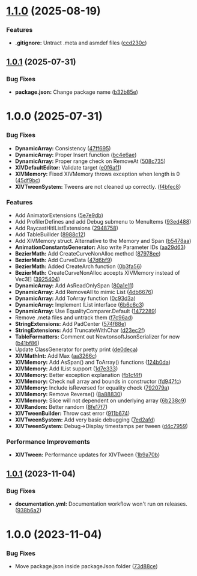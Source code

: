 # [1.1.0](https://github.com/alimertcetin/XIV/compare/v1.0.1...v1.1.0) (2025-08-19)


### Features

* **.gitignore:** Untract .meta and asmdef files ([ccd230c](https://github.com/alimertcetin/XIV/commit/ccd230c11eb7be66379d7062db20f1299a42b98d))

## [1.0.1](https://github.com/alimertcetin/XIV/compare/v1.0.0...v1.0.1) (2025-07-31)


### Bug Fixes

* **package.json:** Change package name ([b32b85e](https://github.com/alimertcetin/XIV/commit/b32b85e113cb91e94230a982e379705f43ecfde2))

# 1.0.0 (2025-07-31)


### Bug Fixes

* **DynamicArray:** Consistency ([47ff695](https://github.com/alimertcetin/XIV/commit/47ff6954cd263013fe7839ce0877495a0e027e6b))
* **DynamicArray:** Proper Insert function ([bc4e6ae](https://github.com/alimertcetin/XIV/commit/bc4e6ae0ac40cb890c930e1d50f951c5dfc43dd0))
* **DynamicArray:** Proper range check on RemoveAt ([508c735](https://github.com/alimertcetin/XIV/commit/508c7356cf7602fdd146ccb25ffe50865f409111))
* **XIVDefaultEditor:** Validate target ([e0f6af1](https://github.com/alimertcetin/XIV/commit/e0f6af14063546a38568be971896b447f5b8eee9))
* **XIVMemory:** Fixed XIVMemory throws exception when length is 0 ([45df9bc](https://github.com/alimertcetin/XIV/commit/45df9bc0bff07426ccfb61862430fa4be35517be))
* **XIVTweenSystem:** Tweens are not cleaned up correctly. ([f4bfec8](https://github.com/alimertcetin/XIV/commit/f4bfec8ef8fe95896ae8d0f66f57cb2085dec489))


### Features

* Add AnimatorExtensions ([5e7e9db](https://github.com/alimertcetin/XIV/commit/5e7e9dbcdee6502f158b71cf1146fb44c616a218))
* Add ProfilerDefines and add Debug submenu to MenuItems ([93ed488](https://github.com/alimertcetin/XIV/commit/93ed488d0f53659b70ae03e7343504a6fa11a174))
* Add RaycastHitIListExtensions ([2948758](https://github.com/alimertcetin/XIV/commit/2948758fdad990c990ebbba868f99e1ad98158a3))
* Add TableBuillder ([8988c12](https://github.com/alimertcetin/XIV/commit/8988c128e19ed2a91c499556ca02956a38999af6))
* Add XIVMemory struct. Alternative to the Memory and Span ([b5478aa](https://github.com/alimertcetin/XIV/commit/b5478aa514ae319c2364063ed008e7d2cdc284a6))
* **AnimationConstantsGenerator:** Also write Parameter IDs ([aa29d63](https://github.com/alimertcetin/XIV/commit/aa29d63ea676e37463bb355d06e85e7bdb750fd9))
* **BezierMath:** Add CreateCurveNonAlloc method ([87978ee](https://github.com/alimertcetin/XIV/commit/87978eeb7faaed27bbe789e6bbfe2f28f41dac67))
* **BezierMath:** Add CurveData ([47d6bf9](https://github.com/alimertcetin/XIV/commit/47d6bf9ad3510578370069c527ae830b835da3e6))
* **BezierMath:** Added CreateArch function ([0b3fa56](https://github.com/alimertcetin/XIV/commit/0b3fa56e82b9a77c6a5f0399b32a883ab65d5150))
* **BezierMath:** CreateCurveNonAlloc accepts XIVMemory<Vec3> instead of Vec3[] ([3925404](https://github.com/alimertcetin/XIV/commit/3925404e7ac23578fcd82ed4ad56d08a56594a77))
* **DynamicArray:** Add AsReadOnlySpan ([80a1e11](https://github.com/alimertcetin/XIV/commit/80a1e11e9124d1226e9e29ee3c727b1c9b255104))
* **DynamicArray:** Add RemoveAll to mimic List<T> ([4db6676](https://github.com/alimertcetin/XIV/commit/4db66769fb6f997e32395890c2a9eb6be801cd97))
* **DynamicArray:** Add ToArray function ([0c93d3a](https://github.com/alimertcetin/XIV/commit/0c93d3ac66cd0ed492918e11491631b1326b9e1a))
* **DynamicArray:** Implement IList interface ([6b6c6c3](https://github.com/alimertcetin/XIV/commit/6b6c6c3dd85d7ff6441db499f2da56aca864bff3))
* **DynamicArray:** Use EqualityComparer<T>.Default ([1472289](https://github.com/alimertcetin/XIV/commit/14722895a5d60a3afc9dd2b04d20da84ff99120b))
* Remove .meta files and untrack them ([f7c96ad](https://github.com/alimertcetin/XIV/commit/f7c96ad17bce8136eac138f9eb5c140edced34c2))
* **StringExtensions:** Add PadCenter ([574f88e](https://github.com/alimertcetin/XIV/commit/574f88e90ecfbbb2e83001dd30c5bff5eb320b29))
* **StringExtensions:** Add TruncateWithChar ([d23ec2f](https://github.com/alimertcetin/XIV/commit/d23ec2f35570794e23406683282ce4d81278a538))
* **TableFormatters:** Comment out NewtonsoftJsonSerializer for now ([b41bf86](https://github.com/alimertcetin/XIV/commit/b41bf86e77b17f0c87ba1974eec79ddff84e8b5f))
* Update ClassGenerator for pretty print ([de0deca](https://github.com/alimertcetin/XIV/commit/de0decad20dc6a19b54d1db66d45543750620d19))
* **XIVMathInt:** Add Max ([aa3266c](https://github.com/alimertcetin/XIV/commit/aa3266c207d0edaf1982e7a657612748670362d8))
* **XIVMemory:** Add AsSpan() and ToArray() functions ([124b0da](https://github.com/alimertcetin/XIV/commit/124b0da32534d5293ae4e27d6f36ad57d54becb0))
* **XIVMemory:** Add IList support ([1d7e333](https://github.com/alimertcetin/XIV/commit/1d7e333abd8d4ca71db4fda63080ef6322049e5a))
* **XIVMemory:** Better exception explanation ([fb1cf4f](https://github.com/alimertcetin/XIV/commit/fb1cf4ff4b93cc11ed398d723bce90cb91478a38))
* **XIVMemory:** Check null array and bounds in constructor ([fd947fc](https://github.com/alimertcetin/XIV/commit/fd947fc12a30e86e2b71a6c3faa839702d755922))
* **XIVMemory:** Include isReversed for equality check ([792079a](https://github.com/alimertcetin/XIV/commit/792079af696ebd1561788b3f280aadba87e68efb))
* **XIVMemory:** Remove Reverse() ([8a88830](https://github.com/alimertcetin/XIV/commit/8a8883085c8684d967bca3f40f6a6c795f8fc265))
* **XIVMemory:** Slice will not dependent on underlying array ([6b238c9](https://github.com/alimertcetin/XIV/commit/6b238c9e8bd26ec9cfaca9f572200f6e4cd87c22))
* **XIVRandom:** Better random ([8fe17f7](https://github.com/alimertcetin/XIV/commit/8fe17f7e55f9ada09e092ba7cf714f4c38a3d9ce))
* **XIVTweenBuilder:** Throw cast error ([911b674](https://github.com/alimertcetin/XIV/commit/911b674b3c8a8048deebdf48f5c179545a8e9f26))
* **XIVTweenSystem:** Add very basic debugging ([7ed2afd](https://github.com/alimertcetin/XIV/commit/7ed2afd58b0b4a670e6180bfa3229f8faf97b75f))
* **XIVTweenSystem:** Debug->Display timestamps per tween ([d4c7959](https://github.com/alimertcetin/XIV/commit/d4c79597c6f209ddbe1762beb90d56c457b92dce))


### Performance Improvements

* **XIVTween:** Performance updates for XIVTween ([1b9a70b](https://github.com/alimertcetin/XIV/commit/1b9a70bf40d2a043f17631bcb1c14de7763cfbe7))

## [1.0.1](https://github.com/alimertcetin/UnityPackageTemplate/compare/v1.0.0...v1.0.1) (2023-11-04)


### Bug Fixes

* **documentation.yml:** Documentation workflow won't run on releases. ([938b6a2](https://github.com/alimertcetin/UnityPackageTemplate/commit/938b6a236f04082701c7c7f9ff613f2a53e5cbb8))

# 1.0.0 (2023-11-04)


### Bug Fixes

* Move package.json inside packageJson folder ([73d88ce](https://github.com/alimertcetin/UnityPackageTemplate/commit/73d88ce673ef2256c7e447101e00e430a54241ea))
